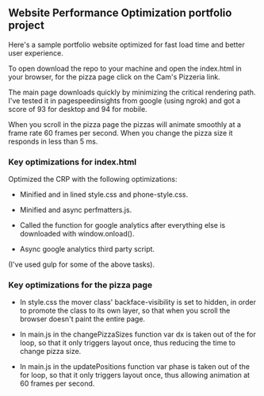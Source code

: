 ## Website Performance Optimization portfolio project

Here's a sample portfolio website optimized for fast load time and better user experience.

To open download the repo to your machine and open the index.html in your browser, for the pizza page click on the Cam's Pizzeria link.

The main page downloads quickly by minimizing the critical rendering path. I've tested it in pagespeedinsights from google (using ngrok) and got a score of 93 for desktop and 94 for mobile.

When you scroll in the pizza page the pizzas will animate smoothly at a frame rate 60 frames per second. When you change the pizza size it responds in less than 5 ms.

### Key optimizations for index.html

Optimized the CRP with the following optimizations:

* Minified and in lined style.css and phone-style.css.

* Minified and async perfmatters.js.

* Called the function for google analytics after everything else is downloaded with window.onload().

* Async google analytics third party script.

(I've used gulp for some of the above tasks).

### Key optimizations for the pizza page

* In style.css the mover class' backface-visibility is set to hidden, in order to promote the class to its own layer, so that when you scroll the browser doesn't paint the entire page.

* In main.js in the changePizzaSizes function var dx is taken out of the for loop, so that it only triggers layout once, thus reducing the time to change pizza size.

* In main.js in the updatePositions function var phase is taken out of the for loop, so that it only triggers layout once, thus allowing animation at 60 frames per second.
